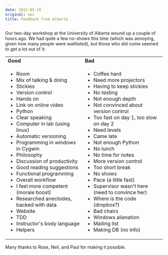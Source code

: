 ```yaml
---
date: 2012-05-18
original: swc
title: Feedback from Alberta
---
```

<p>Our two-day workshop at the University of Alberta wound up a couple of hours ago.  We had quite a few no-shows this time (which was annoying, given how many people were waitlisted), but those who did come seemed to get a lot out of it:</p>
<table class="centered">
<tr>
<td><strong>Good</strong></td>
<td><strong>Bad</strong></td>
</tr>
<tr>
<td valign="top">
<ul>
<li>Room</li>
<li>Mix of talking &amp; doing</li>
<li>Stickies</li>
<li>Version control</li>
<li>Hands on</li>
<li>Link on online video</li>
<li>Python</li>
<li>Clear speaking</li>
<li>Computer in lab (using linux)</li>
<li>Automatic versioning</li>
<li>Programming in windows in Cygwin</li>
<li>Philosophy</li>
<li>Discussion of productivity</li>
<li>Good reading suggestions</li>
<li>Functional programming</li>
<li>Overall workflow</li>
<li>I feel more competent (morale boost)</li>
<li>Researched anectodes, backed with data</li>
<li>Website</li>
<li>TDD</li>
<li>Instructor's body language</li>
<li>Helpers</li>
</ul>
</td>
<td valign="top">
<ul>
<li>Coffee hard</li>
<li>Need more projectors</li>
<li>Having to keep stickies</li>
<li>No testing</li>
<li>Not enough depth</li>
<li>Not convinced about version control</li>
<li>Too fast on day 1, too slow on day 2</li>
<li>Need levels</li>
<li>Came late</li>
<li>Not enough Python</li>
<li>No lunch</li>
<li>No time for notes</li>
<li>More version control</li>
<li>Too short break</li>
<li>No shows</li>
<li>Pace (a little fast)</li>
<li>Supervisor wasn't here (need to convince her)</li>
<li>Where is the code (dropbox?)</li>
<li>Bad chairs</li>
<li>Windows alienation</li>
<li>Mailing list</li>
<li>Making DB (no info)</li>
</ul>
</td>
</tr>
</table>
<p>Many thanks to Rose, Neil, and Paul for making it possible.</p>
